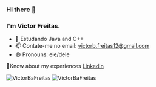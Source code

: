 ### Hi there 👋
### I'm Victor Freitas.

- 🌱 Estudando Java and C++
- 📫 Contate-me no email: victorb.freitas12@gmail.com
- 😄 Pronouns: ele/dele

📄Know about my experiences [LinkedIn](https://www.linkedin.com/in/victor-freitas-b64089240/)

<div>
    <p>
        <img align="left" src="https://github-readme-stats.vercel.app/api?username=VictorBaFreitas&show_icons=true&locale=en" alt="VictorBaFreitas" />
    </p>
    <p>
        <img align="left" src="https://github-readme-stats.vercel.app/api/top-langs?username=VictorBaFreitas&show_icons=true&locale=en&layout=compact" alt="VictorBaFreitas" />
    </p>
    <br />
</div>
